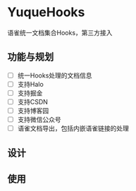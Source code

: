 # YuqueHooks

语雀统一文档集合Hooks，第三方接入

## 功能与规划

- [ ] 统一Hooks处理的文档信息
- [ ] 支持Halo
- [ ] 支持掘金
- [ ] 支持CSDN
- [ ] 支持博客园
- [ ] 支持微信公众号
- [ ] 语雀文档导出，包括内嵌语雀链接的处理

## 设计

## 使用
